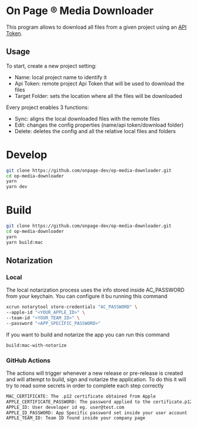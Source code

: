 # On Page ® Media Downloader

This program allows to download all files from a given project using an [API Token](https://app.onpage.it/#/help/integrations/token-api).

## Usage

To start, create a new project setting:

- Name: local project name to identify it
- Api Token: remote project Api Token that will be used to download the files
- Target Folder: sets the location where all the files will be downloaded

Every project enables 3 functions:

- Sync: aligns the local downloaded files with the remote files
- Edit: changes the config properties (name/api token/download folder)
- Delete: deletes the config and all the relative local files and folders

# Develop

```bash
git clone https://github.com/onpage-dev/op-media-downloader.git
cd op-media-downloader
yarn
yarn dev
```

# Build

```bash
git clone https://github.com/onpage-dev/op-media-downloader.git
cd op-media-downloader
yarn
yarn build:mac
```

## Notarization
### Local
The local notarization process uses the info stored inside AC_PASSWORD from your keychain.
You can configure it bu running this command 
```bash
xcrun notarytool store-credentials "AC_PASSWORD" \
--apple-id "<YOUR_APPLE_ID>" \
--team-id "<YOUR_TEAM_ID>" \
--password "<APP_SPECIFIC_PASSWORD>"
```
If you want to build and notarize the app you can run this command
```bash
build:mac-with-notarize
```

### GitHub Actions
The actions will trigger whenever a new release or pre-release is created and will attempt to build, sign and notarize the application.
To do this it will try to read some secrets in order to complete each step correctly

```bash
MAC_CERTIFICATE: The .p12 certificate obtained from Apple
APPLE_CERTIFICATE_PASSWORD: The password applied to the certificate.p12
APPLE_ID: User developer id eg. user@test.com
APPLE_ID_PASSWORD: App Specific password set inside your user account
APPLE_TEAM_ID: Team ID found inside your company page
```
